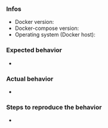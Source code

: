 <!--
Hi there - thanks for filling an issue. Please ensure the following things before creating an issue - thank you! 🤓

- Check the repository. Please only create issue here that concern the Zammad Docker setup. Use the other repositories for other issues.
- Make sure to use the latest version of Zammads Docker containers via: docker-compose pull
- Please write the issue in english

* The upper textblock will be removed automatically when you submit your issue *
-->

### Infos

* Docker version:
* Docker-compose version:
* Operating system (Docker host):

### Expected behavior

*

### Actual behavior

*

### Steps to reproduce the behavior

*
